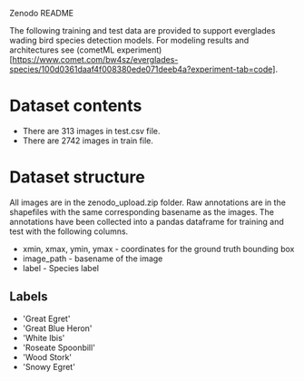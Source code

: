 Zenodo README

The following training and test data are provided to support everglades wading bird species detection models. For modeling results and architectures see (cometML experiment)[https://www.comet.com/bw4sz/everglades-species/100d0361daaf4f008380ede071deeb4a?experiment-tab=code]. 

# Dataset contents

* There are 313 images in test.csv file. 
* There are 2742 images in train file.

# Dataset structure

All images are in the zenodo_upload.zip folder. Raw annotations are in the shapefiles with the same corresponding basename as the images. The annotations have been collected into a pandas dataframe for training and test with the following columns.

* xmin, xmax, ymin, ymax - coordinates for the ground truth bounding box
* image_path - basename of the image
* label - Species label 

## Labels

* 'Great Egret'
* 'Great Blue Heron'
* 'White Ibis'
* 'Roseate Spoonbill'
* 'Wood Stork'
* 'Snowy Egret'
